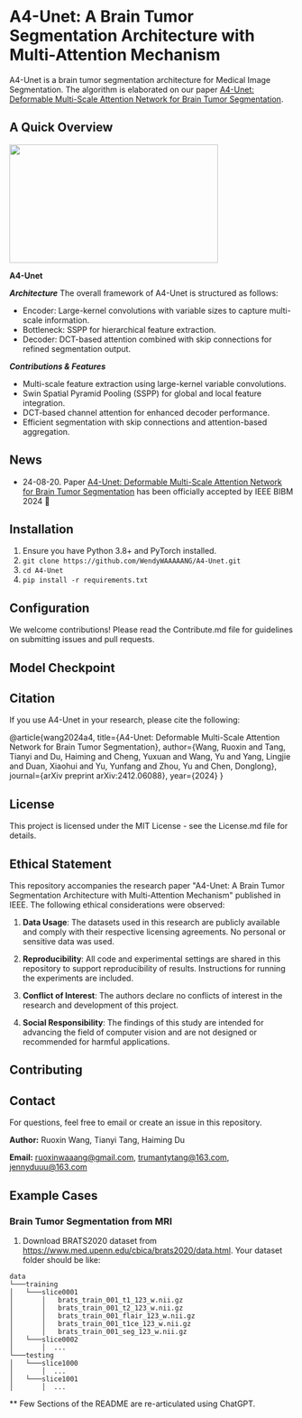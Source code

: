 

# A4-Unet: A Brain Tumor Segmentation Architecture with Multi-Attention Mechanism
A4-Unet is a brain tumor segmentation architecture for Medical Image Segmentation. The algorithm is elaborated on our paper [A4-Unet: Deformable Multi-Scale Attention Network for Brain Tumor Segmentation](https://arxiv.org/pdf/2412.06088).


## A Quick Overview 

<img align="center" width="370" height="210" src="https://github.com/WendyWAAAAANG/A4-Unet/blob/dc5b67975d3e44653a23b019c2e71b9af61a1e6d/a4unet.png">

**A4-Unet** 

***Architecture***
The overall framework of A4-Unet is structured as follows:
* Encoder: Large-kernel convolutions with variable sizes to capture multi-scale information.
* Bottleneck: SSPP for hierarchical feature extraction.
* Decoder: DCT-based attention combined with skip connections for refined segmentation output.

***Contributions & Features***
* Multi-scale feature extraction using large-kernel variable convolutions.
* Swin Spatial Pyramid Pooling (SSPP) for global and local feature integration.
* DCT-based channel attention for enhanced decoder performance.
* Efficient segmentation with skip connections and attention-based aggregation.

## News

- 24-08-20. Paper [A4-Unet: Deformable Multi-Scale Attention Network for Brain Tumor Segmentation](https://arxiv.org/pdf/2412.06088) has been officially accepted by IEEE BIBM 2024 🥳


## Installation
1. Ensure you have Python 3.8+ and PyTorch installed.
2. ``git clone https://github.com/WendyWAAAAANG/A4-Unet.git``
3. ``cd A4-Unet``
4. ``pip install -r requirements.txt``

## Configuration
We welcome contributions! Please read the Contribute.md file for guidelines on submitting issues and pull requests.

## Model Checkpoint

## Citation
If you use A4-Unet in your research, please cite the following:

@article{wang2024a4,
  title={A4-Unet: Deformable Multi-Scale Attention Network for Brain Tumor Segmentation},
  author={Wang, Ruoxin and Tang, Tianyi and Du, Haiming and Cheng, Yuxuan and Wang, Yu and Yang, Lingjie and Duan, Xiaohui and Yu, Yunfang and Zhou, Yu and Chen, Donglong},
  journal={arXiv preprint arXiv:2412.06088},
  year={2024}
}

## License
This project is licensed under the MIT License - see the License.md file for details.

## Ethical Statement
This repository accompanies the research paper "A4-Unet: A Brain Tumor Segmentation Architecture with Multi-Attention Mechanism" published in IEEE. The following ethical considerations were observed:

1. **Data Usage**: The datasets used in this research are publicly available and comply with their respective licensing agreements. No personal or sensitive data was used.

2. **Reproducibility**: All code and experimental settings are shared in this repository to support reproducibility of results. Instructions for running the experiments are included.

3. **Conflict of Interest**: The authors declare no conflicts of interest in the research and development of this project.

4. **Social Responsibility**: The findings of this study are intended for advancing the field of computer vision and are not designed or recommended for harmful applications.


## Contributing

## Contact
For questions, feel free to email or create an issue in this repository.

**Author:** Ruoxin Wang, Tianyi Tang, Haiming Du

**Email:** ruoxinwaaang@gmail.com, trumantytang@163.com, jennyduuu@163.com

## Example Cases

### Brain Tumor Segmentation from MRI
1. Download BRATS2020 dataset from https://www.med.upenn.edu/cbica/brats2020/data.html. Your dataset folder should be like:
~~~
data
└───training
│   └───slice0001
│       │   brats_train_001_t1_123_w.nii.gz
│       │   brats_train_001_t2_123_w.nii.gz
│       │   brats_train_001_flair_123_w.nii.gz
│       │   brats_train_001_t1ce_123_w.nii.gz
│       │   brats_train_001_seg_123_w.nii.gz
│   └───slice0002
│       │  ...
└───testing
│   └───slice1000
│       │  ...
│   └───slice1001
│       │  ...
~~~


    
** Few Sections of the README are re-articulated using ChatGPT.
